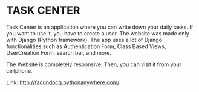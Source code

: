# TASK CENTER
Task Center is an application where you can write down your daily tasks. If you want to use it, you have to create a user. The website was made only with Django (Python framework). The app uses a lot of Django functionalities such as Authentication Form, Class Based Views, UserCreation Form, search bar, and more.

The Website is completely responsive. Then, you can visit it from your cellphone.

Link: http://facundocg.pythonanywhere.com/

